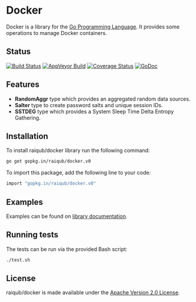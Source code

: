 # Docker

Docker is a library for the [Go Programming Language][go]. It provides some
operations to manage Docker containers.

## Status

[![Build Status](https://img.shields.io/travis/raiqub/docker/master.svg?style=flat&label=linux%20build)](https://travis-ci.org/raiqub/docker)
[![AppVeyor Build](https://img.shields.io/appveyor/ci/skarllot/docker/master.svg?style=flat&label=windows%20build)](https://ci.appveyor.com/project/skarllot/docker)
[![Coverage Status](https://coveralls.io/repos/raiqub/docker/badge.svg?branch=master&service=github)](https://coveralls.io/github/raiqub/docker?branch=master)
[![GoDoc](https://godoc.org/github.com/raiqub/docker?status.svg)](http://godoc.org/github.com/raiqub/docker)

## Features

 * **RandomAggr** type which provides an aggregated random data sources.
 * **Salter** type to create password salts and unique session IDs.
 * **SSTDEG** type which provides a System Sleep Time Delta Entropy Gathering.

## Installation

To install raiqub/docker library run the following command:

```bash
go get gopkg.in/raiqub/docker.v0
```

To import this package, add the following line to your code:

```bash
import "gopkg.in/raiqub/docker.v0"
```

## Examples

Examples can be found on [library documentation][doc].

## Running tests

The tests can be run via the provided Bash script:

```bash
./test.sh
```

## License

raiqub/docker is made available under the [Apache Version 2.0 License][license].


[go]: http://golang.org/
[doc]: http://godoc.org/github.com/raiqub/docker
[license]: http://www.apache.org/licenses/LICENSE-2.0
